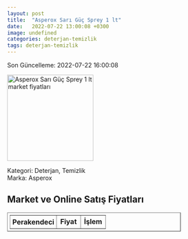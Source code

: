 ```yaml
---
layout: post
title:  "Asperox Sarı Güç Sprey 1 lt"
date:   2022-07-22 13:00:08 +0300
image: undefined
categories: deterjan-temizlik
tags: deterjan-temizlik
---
```


Son Güncelleme: 2022-07-22 16:00:08

<img src="undefined" width="200" alt="Asperox Sarı Güç Sprey 1 lt market fiyatları" />

Kategori: Deterjan, Temizlik
<br />
Marka: Asperox

<h2>Market ve Online Satış Fiyatları</h2>

<table border="1" style="padding: 5px;width:80%;">
  <tr>
    <td style="padding: 5px;"><strong>Perakendeci</strong></td>
    <td><strong>Fiyat</strong></td>
    <td><strong>İşlem</strong></td>
  </tr>
  
</table>
